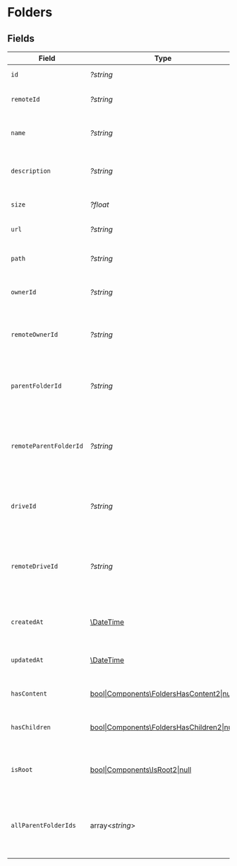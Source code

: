 # Folders


## Fields

| Field                                                                                     | Type                                                                                      | Required                                                                                  | Description                                                                               | Example                                                                                   |
| ----------------------------------------------------------------------------------------- | ----------------------------------------------------------------------------------------- | ----------------------------------------------------------------------------------------- | ----------------------------------------------------------------------------------------- | ----------------------------------------------------------------------------------------- |
| `id`                                                                                      | *?string*                                                                                 | :heavy_minus_sign:                                                                        | Unique identifier                                                                         | 8187e5da-dc77-475e-9949-af0f1fa4e4e3                                                      |
| `remoteId`                                                                                | *?string*                                                                                 | :heavy_minus_sign:                                                                        | Provider's unique identifier                                                              | 8187e5da-dc77-475e-9949-af0f1fa4e4e3                                                      |
| `name`                                                                                    | *?string*                                                                                 | :heavy_minus_sign:                                                                        | The name associated with this folder                                                      | Information-Technology                                                                    |
| `description`                                                                             | *?string*                                                                                 | :heavy_minus_sign:                                                                        | The description of the folder                                                             | This is the description associated to the folder.                                         |
| `size`                                                                                    | *?float*                                                                                  | :heavy_minus_sign:                                                                        | The size of this folder in bytes                                                          | 1024                                                                                      |
| `url`                                                                                     | *?string*                                                                                 | :heavy_minus_sign:                                                                        | The url of the folder                                                                     | https://drive.google.com/folder/d/nd8932h9d/view                                          |
| `path`                                                                                    | *?string*                                                                                 | :heavy_minus_sign:                                                                        | The path where the folder is stored                                                       | /path/to/folder                                                                           |
| `ownerId`                                                                                 | *?string*                                                                                 | :heavy_minus_sign:                                                                        | The user ID of owner of this folder                                                       | c28xyrc55866bvuv                                                                          |
| `remoteOwnerId`                                                                           | *?string*                                                                                 | :heavy_minus_sign:                                                                        | Provider's unique identifier of the owner of this folder                                  | e3cb75bf-aa84-466e-a6c1-b8322b257a48                                                      |
| `parentFolderId`                                                                          | *?string*                                                                                 | :heavy_minus_sign:                                                                        | The parent folder ID associated with this folder                                          | c28xyrc55866bvuv                                                                          |
| `remoteParentFolderId`                                                                    | *?string*                                                                                 | :heavy_minus_sign:                                                                        | Provider's unique identifier of the parent folder associated with this folder             | e3cb75bf-aa84-466e-a6c1-b8322b257a48                                                      |
| `driveId`                                                                                 | *?string*                                                                                 | :heavy_minus_sign:                                                                        | The parent drive ID associated with this folder                                           | c28xyrc55866bvuv                                                                          |
| `remoteDriveId`                                                                           | *?string*                                                                                 | :heavy_minus_sign:                                                                        | Provider's unique identifier of the parent drive associated with this folder              | e3cb75bf-aa84-466e-a6c1-b8322b257a48                                                      |
| `createdAt`                                                                               | [\DateTime](https://www.php.net/manual/en/class.datetime.php)                             | :heavy_minus_sign:                                                                        | The created date of the folder                                                            | 2023-02-23T00:00:00.000Z                                                                  |
| `updatedAt`                                                                               | [\DateTime](https://www.php.net/manual/en/class.datetime.php)                             | :heavy_minus_sign:                                                                        | The last updated date of the folder                                                       | 2024-02-23T00:00:00.000Z                                                                  |
| `hasContent`                                                                              | [bool\|Components\FoldersHasContent2\|null](../../Models/Components/FoldersHasContent.md) | :heavy_minus_sign:                                                                        | Whether the folder has content                                                            | true                                                                                      |
| `hasChildren`                                                                             | [bool\|Components\FoldersHasChildren2\|null](../../Models/Components/FoldersHasChildren.md) | :heavy_minus_sign:                                                                        | Whether the folder has children                                                           | true                                                                                      |
| `isRoot`                                                                                  | [bool\|Components\IsRoot2\|null](../../Models/Components/IsRoot.md)                       | :heavy_minus_sign:                                                                        | Whether the folder is at the root level of the drive                                      | true                                                                                      |
| `allParentFolderIds`                                                                      | array<*string*>                                                                           | :heavy_minus_sign:                                                                        | List of containing parent Folder IDs in descending order                                  | [<br/>"0123456789"<br/>]                                                                  |
